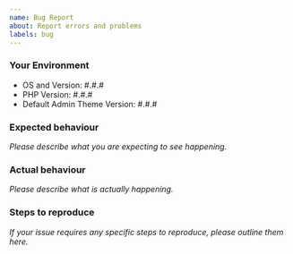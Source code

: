 ```yaml
---
name: Bug Report
about: Report errors and problems
labels: bug
---
```


### Your Environment

- OS and Version: #.#.#
- PHP Version: #.#.#
- Default Admin Theme Version: #.#.#

### Expected behaviour

*Please describe what you are expecting to see happening.*

### Actual behaviour

*Please describe what is actually happening.*

### Steps to reproduce

*If your issue requires any specific steps to reproduce, please outline them here.*
